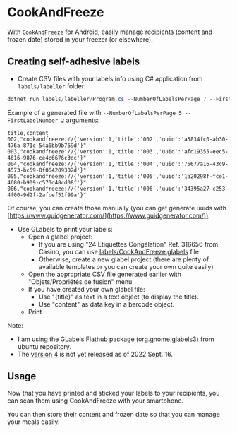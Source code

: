 # CookAndFreeze

With `CookAndFreeze` for Android, easily manage recipients (content and frozen date) stored in your freezer (or elsewhere).

## Creating self-adhesive labels

- Create CSV files with your labels info using C# application from `labels/labeller` folder:

```powershell
dotnet run labels/labeller/Program.cs --NumberOfLabelsPerPage 7 --FirstLabelNumber 2
```

Example of a generated file with `--NumberOfLabelsPerPage 5 --FirstLabelNumber 2` arguments:

```csv
title,content
002,"cookandfreeze://{'version':1,'title':'002','uuid':'a5834fc0-ab30-476a-871c-54a6bb9b769d'}"
003,"cookandfreeze://{'version':1,'title':'003','uuid':'afd19355-eec5-4616-9876-ce4c6676c3dc'}"
004,"cookandfreeze://{'version':1,'title':'004','uuid':'75677a16-43c9-4573-bc59-8f064209302d'}"
005,"cookandfreeze://{'version':1,'title':'005','uuid':'1a20298f-fce1-4680-b909-c570d48cd08f'}"
006,"cookandfreeze://{'version':1,'title':'006','uuid':'34395a27-c253-4f00-9d2f-2afcef51f99a'}"

```

Of course, you can create those manually (you can get generate uuids with [https://www.guidgenerator.com/](https://www.guidgenerator.com/)).

- Use GLabels to print your labels:
  - Open a glabel project:
    - If you are using "24 Etiquettes Congélation" Ref. 316656 from Casino, you can use [labels/CookAndFreeze.glabels](labels/CookAndFreeze.glabels) file
    - Otherwise, create a new glabel project (there are plenty of available templates or you can create your own quite easily)
  - Open the appropriate CSV file generated earlier with "Objets/Propriétés de fusion" menu
  - If you have created your own glabel file:
    - Use "{title}" as text in a text object (to display the title).
    - Use "content" as data key in a barcode object.
  - Print

Note:

- I am using the GLabels Flathub package (org.gnome.glabels3) from ubuntu repository.
- The [version 4](https://github.com/jimevins/glabels-qt) is not yet released as of 2022 Sept. 16.

## Usage

Now that you have printed and sticked your labels to your recipients, you can scan them using CookAndFreeze with your smartphone.

You can then store their content and frozen date so that you can manage your meals easily.